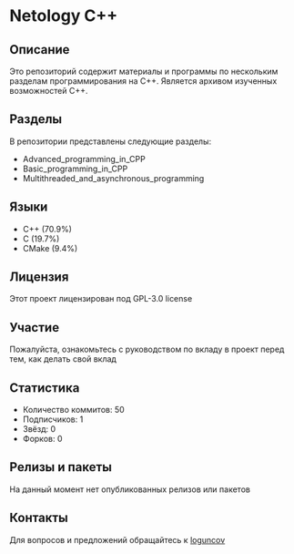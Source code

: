 # Netology С++

## Описание
Это репозиторий содержит материалы и программы по нескольким разделам программирования на C++. Является архивом изученных возможностей С++.

## Разделы
В репозитории представлены следующие разделы:
- Advanced_programming_in_CPP
- Basic_programming_in_CPP
- Multithreaded_and_asynchronous_programming&#8203;

## Языки
- C++ (70.9%)
- C (19.7%)
- CMake (9.4%)&#8203;

## Лицензия
Этот проект лицензирован под GPL-3.0 license

## Участие
Пожалуйста, ознакомьтесь с руководством по вкладу в проект перед тем, как делать свой вклад

## Статистика
- Количество коммитов: 50&#8203;
- Подписчиков: 1&#8203;
- Звёзд: 0&#8203;
- Форков: 0&#8203;

## Релизы и пакеты
На данный момент нет опубликованных релизов или пакетов

## Контакты
Для вопросов и предложений обращайтесь к [loguncov](https://github.com/loguncov)

